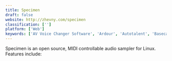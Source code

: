 ```yaml
---
title: Specimen
draft: false 
website: http://zhevny.com/specimen
classification: ['']
platform: ['Web']
keywords: ['AV Voice Changer Software', 'Ardour', 'Autotalent', 'Basecamp', 'Celemony Melodyne', 'GSnap', 'Genius', 'Leapic Audio Editor', 'MP3 Skype Recorder', 'MorphVOX Junior', 'NewTone', 'Reason', 'TalentedHack', 'Voicemod', 'WaveShop', 'Zynewave Podium']
---
```

Specimen is an open source, MIDI controllable audio sampler for Linux. Features include: